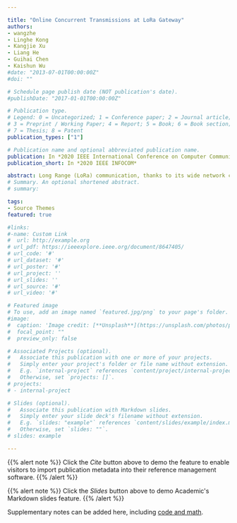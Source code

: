 ```yaml
---

title: "Online Concurrent Transmissions at LoRa Gateway"
authors:
- wangzhe
- Linghe Kong
- Kangjie Xu
- Liang He
- Guihai Chen
- Kaishun Wu
#date: "2013-07-01T00:00:00Z"
#doi: ""

# Schedule page publish date (NOT publication's date).
#publishDate: "2017-01-01T00:00:00Z"

# Publication type.
# Legend: 0 = Uncategorized; 1 = Conference paper; 2 = Journal article;
# 3 = Preprint / Working Paper; 4 = Report; 5 = Book; 6 = Book section;
# 7 = Thesis; 8 = Patent
publication_types: ["1"]

# Publication name and optional abbreviated publication name.
publication: In *2020 IEEE International Conference on Computer Communications*
publication_short: In *2020 IEEE INFOCOM*

abstract: Long Range (LoRa) communication, thanks to its wide network coverage and low energy operation, has attracted extensive attentions from both academia and industry. However, existing LoRa-based Wide Area Network (LoRaWAN) suffers from severe inter-network interference, due to the following two reasons. First, the densely-deployed LoRa ends usually share the same network configurations, such as spreading factor (SF), bandwidth (BW) and carrier frequency (CF), causing interference when operating in the vicinity. Second, LoRa is tailored for low-power devices, which excludes LoRaWAN from using the listen-before-talk (LBT) mechanisms commonly used in wireless communication technologies, such as WiFi and ZigBee —LoRaWAN has to use the duty-cycled medium access policy and thus being incapable of channel sensing or collision avoidance. To mitigate the inter-network interference, we propose a novel solution achieving the online concurrent transmissions at LoRa gateway, called OCT, which recovers collided packets at the gateway and thus improves LoRaWAN’s throughput. Moreover, OCT achieves the online concurrent transmission using only LoRa’s (de)modulation information, thus can be easily deployed at LoRa gateway. We have implemented and evaluated OCT on USRP platform and commodity LoRa ends, showing OCT achieves: (i) >90% packet reception rate (PRR), (ii) 3x10^{-3} bit error rate (BER), (iii) 2x and 3x throughput in the scenarios of two- and three- packet collisions respectively, and (iv) reducing 67% latency compared with state-of-the-art.
# Summary. An optional shortened abstract.
# summary:

tags:
- Source Themes
featured: true

#links:
#-name: Custom Link
#  url: http://example.org
# url_pdf: https://ieeexplore.ieee.org/document/8647405/
# url_code: '#'
# url_dataset: '#'
# url_poster: '#'
# url_project: ''
# url_slides: ''
# url_source: '#'
# url_video: '#'

# Featured image
# To use, add an image named `featured.jpg/png` to your page's folder. 
#image:
#  caption: 'Image credit: [**Unsplash**](https://unsplash.com/photos/pLCdAaMFLTE)'
#  focal_point: ""
#  preview_only: false

# Associated Projects (optional).
#   Associate this publication with one or more of your projects.
#   Simply enter your project's folder or file name without extension.
#   E.g. `internal-project` references `content/project/internal-project/index.md`.
#   Otherwise, set `projects: []`.
# projects:
# - internal-project

# Slides (optional).
#   Associate this publication with Markdown slides.
#   Simply enter your slide deck's filename without extension.
#   E.g. `slides: "example"` references `content/slides/example/index.md`.
#   Otherwise, set `slides: ""`.
# slides: example

---
```


{{% alert note %}}
Click the *Cite* button above to demo the feature to enable visitors to import publication metadata into their reference management software.
{{% /alert %}}

{{% alert note %}}
Click the *Slides* button above to demo Academic's Markdown slides feature.
{{% /alert %}}

Supplementary notes can be added here, including [code and math](https://sourcethemes.com/academic/docs/writing-markdown-latex/).


